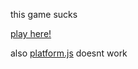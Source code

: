 this game sucks


[play here!](https://really-bad-game.netlify.app/)


also [platform.js](https://github.com/d4ym1an/game/blob/main/platforms.js) doesnt work
